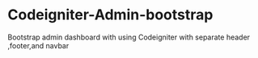 # Codeigniter-Admin-bootstrap
Bootstrap admin dashboard with using Codeigniter with separate header ,footer,and navbar
